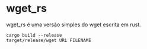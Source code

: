 # wget_rs
wget_rs é uma versão simples do wget escrita em rust.
```console
cargo build --release
target/release/wget URL FILENAME
```